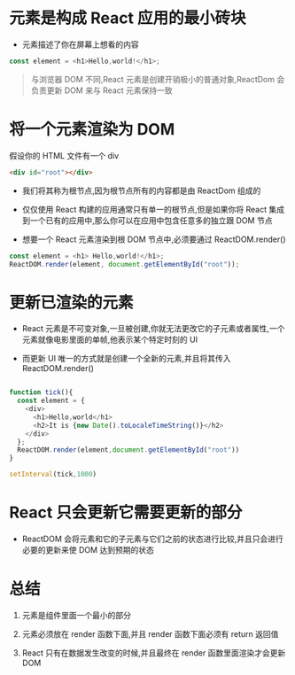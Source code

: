 # 元素是构成 React 应用的最小砖块

- 元素描述了你在屏幕上想看的内容

```javascript
const element = <h1>Hello,world!</h1>;
```

> 与浏览器 DOM 不同,React 元素是创建开销极小的普通对象,ReactDom 会负责更新 DOM 来与 React 元素保持一致

# 将一个元素渲染为 DOM

假设你的 HTML 文件有一个 div

```html
<div id="root"></div>
```

- 我们将其称为根节点,因为根节点所有的内容都是由 ReactDom 组成的

- 仅仅使用 React 构建的应用通常只有单一的根节点,但是如果你将 React 集成到一个已有的应用中,那么你可以在应用中包含任意多的独立跟 DOM 节点

- 想要一个 React 元素渲染到根 DOM 节点中,必须要通过 ReactDOM.render()

```javascript
const element = <h1> Hello,world!</h1>;
ReactDOM.render(element, document.getElementById("root"));
```

# 更新已渲染的元素

- React 元素是不可变对象,一旦被创建,你就无法更改它的子元素或者属性,一个元素就像电影里面的单帧,他表示某个特定时刻的 UI

- 而更新 UI 唯一的方式就是创建一个全新的元素,并且将其传入 ReactDOM.render()

```javascript

function tick(){
  const element = {
    <div>
      <h1>Hello,world</h1>
      <h2>It is {new Date().toLocaleTimeString()}</h2>
    </div>
  };
  ReactDOM.render(element,document.getElementById("root"))
}

setInterval(tick,1000)
```

# React 只会更新它需要更新的部分

- ReactDOM 会将元素和它的子元素与它们之前的状态进行比较,并且只会进行必要的更新来使 DOM 达到预期的状态

# 总结

1. 元素是组件里面一个最小的部分

2. 元素必须放在 render 函数下面,并且 render 函数下面必须有 return 返回值

3. React 只有在数据发生改变的时候,并且最终在 render 函数里面渲染才会更新 DOM
